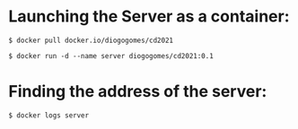# Launching the Server as a container:

```
$ docker pull docker.io/diogogomes/cd2021

$ docker run -d --name server diogogomes/cd2021:0.1
```

# Finding the address of the server:

```
$ docker logs server

